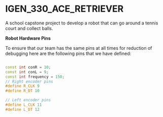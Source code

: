 # IGEN_330_ACE_RETRIEVER

A school capstone project to develop a robot that can go around a tennis court and collect balls. 

**Robot Hardware Pins**

To ensure that our team has the same pins at all times for reduction of debugging here are the following pins that we have defined:
```cpp

const int conR = 10;
const int conL = 9;
const int frequency = 150;
// Right encoder pins
#define R_CLK 9
#define R_DT 10

// Left encoder pins
#define L_CLK 11
#define L_DT 12
```
